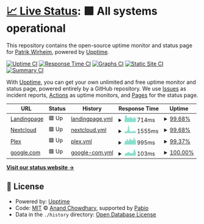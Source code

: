 # [📈 Live Status](https://qupen.github.io/wirmag-uptime): <!--live status--> **🟩 All systems operational**

This repository contains the open-source uptime monitor and status page for [Patrik Wirheim](https://qupen.github.io/wirmag-uptime), powered by [Upptime](https://github.com/upptime/upptime).

[![Uptime CI](https://github.com/qupen/wirmag-uptime/workflows/Uptime%20CI/badge.svg)](https://github.com/qupen/wirmag-uptime/actions?query=workflow%3A%22Uptime+CI%22)
[![Response Time CI](https://github.com/qupen/wirmag-uptime/workflows/Response%20Time%20CI/badge.svg)](https://github.com/qupen/wirmag-uptime/actions?query=workflow%3A%22Response+Time+CI%22)
[![Graphs CI](https://github.com/qupen/wirmag-uptime/workflows/Graphs%20CI/badge.svg)](https://github.com/qupen/wirmag-uptime/actions?query=workflow%3A%22Graphs+CI%22)
[![Static Site CI](https://github.com/qupen/wirmag-uptime/workflows/Static%20Site%20CI/badge.svg)](https://github.com/qupen/wirmag-uptime/actions?query=workflow%3A%22Static+Site+CI%22)
[![Summary CI](https://github.com/qupen/wirmag-uptime/workflows/Summary%20CI/badge.svg)](https://github.com/qupen/wirmag-uptime/actions?query=workflow%3A%22Summary+CI%22)

With [Upptime](https://upptime.js.org), you can get your own unlimited and free uptime monitor and status page, powered entirely by a GitHub repository. We use [Issues](https://github.com/qupen/wirmag-uptime/issues) as incident reports, [Actions](https://github.com/qupen/wirmag-uptime/actions) as uptime monitors, and [Pages](https://qupen.github.io/wirmag-uptime) for the status page.

<!--start: status pages-->
<!-- This summary is generated by Upptime (https://github.com/upptime/upptime) -->
<!-- Do not edit this manually, your changes will be overwritten -->
<!-- prettier-ignore -->
| URL | Status | History | Response Time | Uptime |
| --- | ------ | ------- | ------------- | ------ |
| <img alt="" src="https://icons.duckduckgo.com/ip3/wirmag.se.ico" height="13"> [Landingpage](https://wirmag.se) | 🟩 Up | [landingpage.yml](https://github.com/qupen/wirmag-uptime/commits/HEAD/history/landingpage.yml) | <details><summary><img alt="Response time graph" src="./graphs/landingpage/response-time-week.png" height="20"> 714ms</summary><br><a href="https://qupen.github.io/wirmag-uptime/history/landingpage"><img alt="Response time 714" src="https://img.shields.io/endpoint?url=https%3A%2F%2Fraw.githubusercontent.com%2Fqupen%2Fwirmag-uptime%2FHEAD%2Fapi%2Flandingpage%2Fresponse-time.json"></a><br><a href="https://qupen.github.io/wirmag-uptime/history/landingpage"><img alt="24-hour response time 754" src="https://img.shields.io/endpoint?url=https%3A%2F%2Fraw.githubusercontent.com%2Fqupen%2Fwirmag-uptime%2FHEAD%2Fapi%2Flandingpage%2Fresponse-time-day.json"></a><br><a href="https://qupen.github.io/wirmag-uptime/history/landingpage"><img alt="7-day response time 714" src="https://img.shields.io/endpoint?url=https%3A%2F%2Fraw.githubusercontent.com%2Fqupen%2Fwirmag-uptime%2FHEAD%2Fapi%2Flandingpage%2Fresponse-time-week.json"></a><br><a href="https://qupen.github.io/wirmag-uptime/history/landingpage"><img alt="30-day response time 714" src="https://img.shields.io/endpoint?url=https%3A%2F%2Fraw.githubusercontent.com%2Fqupen%2Fwirmag-uptime%2FHEAD%2Fapi%2Flandingpage%2Fresponse-time-month.json"></a><br><a href="https://qupen.github.io/wirmag-uptime/history/landingpage"><img alt="1-year response time 714" src="https://img.shields.io/endpoint?url=https%3A%2F%2Fraw.githubusercontent.com%2Fqupen%2Fwirmag-uptime%2FHEAD%2Fapi%2Flandingpage%2Fresponse-time-year.json"></a></details> | <details><summary><a href="https://qupen.github.io/wirmag-uptime/history/landingpage">99.68%</a></summary><a href="https://qupen.github.io/wirmag-uptime/history/landingpage"><img alt="All-time uptime 99.68%" src="https://img.shields.io/endpoint?url=https%3A%2F%2Fraw.githubusercontent.com%2Fqupen%2Fwirmag-uptime%2FHEAD%2Fapi%2Flandingpage%2Fuptime.json"></a><br><a href="https://qupen.github.io/wirmag-uptime/history/landingpage"><img alt="24-hour uptime 100.00%" src="https://img.shields.io/endpoint?url=https%3A%2F%2Fraw.githubusercontent.com%2Fqupen%2Fwirmag-uptime%2FHEAD%2Fapi%2Flandingpage%2Fuptime-day.json"></a><br><a href="https://qupen.github.io/wirmag-uptime/history/landingpage"><img alt="7-day uptime 99.68%" src="https://img.shields.io/endpoint?url=https%3A%2F%2Fraw.githubusercontent.com%2Fqupen%2Fwirmag-uptime%2FHEAD%2Fapi%2Flandingpage%2Fuptime-week.json"></a><br><a href="https://qupen.github.io/wirmag-uptime/history/landingpage"><img alt="30-day uptime 99.68%" src="https://img.shields.io/endpoint?url=https%3A%2F%2Fraw.githubusercontent.com%2Fqupen%2Fwirmag-uptime%2FHEAD%2Fapi%2Flandingpage%2Fuptime-month.json"></a><br><a href="https://qupen.github.io/wirmag-uptime/history/landingpage"><img alt="1-year uptime 99.68%" src="https://img.shields.io/endpoint?url=https%3A%2F%2Fraw.githubusercontent.com%2Fqupen%2Fwirmag-uptime%2FHEAD%2Fapi%2Flandingpage%2Fuptime-year.json"></a></details>
| <img alt="" src="https://icons.duckduckgo.com/ip3/cloud.wirmag.se.ico" height="13"> [Nextcloud](https://cloud.wirmag.se) | 🟩 Up | [nextcloud.yml](https://github.com/qupen/wirmag-uptime/commits/HEAD/history/nextcloud.yml) | <details><summary><img alt="Response time graph" src="./graphs/nextcloud/response-time-week.png" height="20"> 1555ms</summary><br><a href="https://qupen.github.io/wirmag-uptime/history/nextcloud"><img alt="Response time 1555" src="https://img.shields.io/endpoint?url=https%3A%2F%2Fraw.githubusercontent.com%2Fqupen%2Fwirmag-uptime%2FHEAD%2Fapi%2Fnextcloud%2Fresponse-time.json"></a><br><a href="https://qupen.github.io/wirmag-uptime/history/nextcloud"><img alt="24-hour response time 1382" src="https://img.shields.io/endpoint?url=https%3A%2F%2Fraw.githubusercontent.com%2Fqupen%2Fwirmag-uptime%2FHEAD%2Fapi%2Fnextcloud%2Fresponse-time-day.json"></a><br><a href="https://qupen.github.io/wirmag-uptime/history/nextcloud"><img alt="7-day response time 1555" src="https://img.shields.io/endpoint?url=https%3A%2F%2Fraw.githubusercontent.com%2Fqupen%2Fwirmag-uptime%2FHEAD%2Fapi%2Fnextcloud%2Fresponse-time-week.json"></a><br><a href="https://qupen.github.io/wirmag-uptime/history/nextcloud"><img alt="30-day response time 1555" src="https://img.shields.io/endpoint?url=https%3A%2F%2Fraw.githubusercontent.com%2Fqupen%2Fwirmag-uptime%2FHEAD%2Fapi%2Fnextcloud%2Fresponse-time-month.json"></a><br><a href="https://qupen.github.io/wirmag-uptime/history/nextcloud"><img alt="1-year response time 1555" src="https://img.shields.io/endpoint?url=https%3A%2F%2Fraw.githubusercontent.com%2Fqupen%2Fwirmag-uptime%2FHEAD%2Fapi%2Fnextcloud%2Fresponse-time-year.json"></a></details> | <details><summary><a href="https://qupen.github.io/wirmag-uptime/history/nextcloud">99.68%</a></summary><a href="https://qupen.github.io/wirmag-uptime/history/nextcloud"><img alt="All-time uptime 99.68%" src="https://img.shields.io/endpoint?url=https%3A%2F%2Fraw.githubusercontent.com%2Fqupen%2Fwirmag-uptime%2FHEAD%2Fapi%2Fnextcloud%2Fuptime.json"></a><br><a href="https://qupen.github.io/wirmag-uptime/history/nextcloud"><img alt="24-hour uptime 100.00%" src="https://img.shields.io/endpoint?url=https%3A%2F%2Fraw.githubusercontent.com%2Fqupen%2Fwirmag-uptime%2FHEAD%2Fapi%2Fnextcloud%2Fuptime-day.json"></a><br><a href="https://qupen.github.io/wirmag-uptime/history/nextcloud"><img alt="7-day uptime 99.68%" src="https://img.shields.io/endpoint?url=https%3A%2F%2Fraw.githubusercontent.com%2Fqupen%2Fwirmag-uptime%2FHEAD%2Fapi%2Fnextcloud%2Fuptime-week.json"></a><br><a href="https://qupen.github.io/wirmag-uptime/history/nextcloud"><img alt="30-day uptime 99.68%" src="https://img.shields.io/endpoint?url=https%3A%2F%2Fraw.githubusercontent.com%2Fqupen%2Fwirmag-uptime%2FHEAD%2Fapi%2Fnextcloud%2Fuptime-month.json"></a><br><a href="https://qupen.github.io/wirmag-uptime/history/nextcloud"><img alt="1-year uptime 99.68%" src="https://img.shields.io/endpoint?url=https%3A%2F%2Fraw.githubusercontent.com%2Fqupen%2Fwirmag-uptime%2FHEAD%2Fapi%2Fnextcloud%2Fuptime-year.json"></a></details>
| <img alt="" src="https://icons.duckduckgo.com/ip3/lel.wirmag.se.ico" height="13"> [Plex](https://lel.wirmag.se/web/index.html) | 🟩 Up | [plex.yml](https://github.com/qupen/wirmag-uptime/commits/HEAD/history/plex.yml) | <details><summary><img alt="Response time graph" src="./graphs/plex/response-time-week.png" height="20"> 995ms</summary><br><a href="https://qupen.github.io/wirmag-uptime/history/plex"><img alt="Response time 995" src="https://img.shields.io/endpoint?url=https%3A%2F%2Fraw.githubusercontent.com%2Fqupen%2Fwirmag-uptime%2FHEAD%2Fapi%2Fplex%2Fresponse-time.json"></a><br><a href="https://qupen.github.io/wirmag-uptime/history/plex"><img alt="24-hour response time 1317" src="https://img.shields.io/endpoint?url=https%3A%2F%2Fraw.githubusercontent.com%2Fqupen%2Fwirmag-uptime%2FHEAD%2Fapi%2Fplex%2Fresponse-time-day.json"></a><br><a href="https://qupen.github.io/wirmag-uptime/history/plex"><img alt="7-day response time 995" src="https://img.shields.io/endpoint?url=https%3A%2F%2Fraw.githubusercontent.com%2Fqupen%2Fwirmag-uptime%2FHEAD%2Fapi%2Fplex%2Fresponse-time-week.json"></a><br><a href="https://qupen.github.io/wirmag-uptime/history/plex"><img alt="30-day response time 995" src="https://img.shields.io/endpoint?url=https%3A%2F%2Fraw.githubusercontent.com%2Fqupen%2Fwirmag-uptime%2FHEAD%2Fapi%2Fplex%2Fresponse-time-month.json"></a><br><a href="https://qupen.github.io/wirmag-uptime/history/plex"><img alt="1-year response time 995" src="https://img.shields.io/endpoint?url=https%3A%2F%2Fraw.githubusercontent.com%2Fqupen%2Fwirmag-uptime%2FHEAD%2Fapi%2Fplex%2Fresponse-time-year.json"></a></details> | <details><summary><a href="https://qupen.github.io/wirmag-uptime/history/plex">99.37%</a></summary><a href="https://qupen.github.io/wirmag-uptime/history/plex"><img alt="All-time uptime 99.37%" src="https://img.shields.io/endpoint?url=https%3A%2F%2Fraw.githubusercontent.com%2Fqupen%2Fwirmag-uptime%2FHEAD%2Fapi%2Fplex%2Fuptime.json"></a><br><a href="https://qupen.github.io/wirmag-uptime/history/plex"><img alt="24-hour uptime 100.00%" src="https://img.shields.io/endpoint?url=https%3A%2F%2Fraw.githubusercontent.com%2Fqupen%2Fwirmag-uptime%2FHEAD%2Fapi%2Fplex%2Fuptime-day.json"></a><br><a href="https://qupen.github.io/wirmag-uptime/history/plex"><img alt="7-day uptime 99.37%" src="https://img.shields.io/endpoint?url=https%3A%2F%2Fraw.githubusercontent.com%2Fqupen%2Fwirmag-uptime%2FHEAD%2Fapi%2Fplex%2Fuptime-week.json"></a><br><a href="https://qupen.github.io/wirmag-uptime/history/plex"><img alt="30-day uptime 99.37%" src="https://img.shields.io/endpoint?url=https%3A%2F%2Fraw.githubusercontent.com%2Fqupen%2Fwirmag-uptime%2FHEAD%2Fapi%2Fplex%2Fuptime-month.json"></a><br><a href="https://qupen.github.io/wirmag-uptime/history/plex"><img alt="1-year uptime 99.37%" src="https://img.shields.io/endpoint?url=https%3A%2F%2Fraw.githubusercontent.com%2Fqupen%2Fwirmag-uptime%2FHEAD%2Fapi%2Fplex%2Fuptime-year.json"></a></details>
| <img alt="" src="https://icons.duckduckgo.com/ip3/www.google.com.ico" height="13"> [google.com](https://www.google.com/) | 🟩 Up | [google-com.yml](https://github.com/qupen/wirmag-uptime/commits/HEAD/history/google-com.yml) | <details><summary><img alt="Response time graph" src="./graphs/google-com/response-time-week.png" height="20"> 103ms</summary><br><a href="https://qupen.github.io/wirmag-uptime/history/google-com"><img alt="Response time 103" src="https://img.shields.io/endpoint?url=https%3A%2F%2Fraw.githubusercontent.com%2Fqupen%2Fwirmag-uptime%2FHEAD%2Fapi%2Fgoogle-com%2Fresponse-time.json"></a><br><a href="https://qupen.github.io/wirmag-uptime/history/google-com"><img alt="24-hour response time 84" src="https://img.shields.io/endpoint?url=https%3A%2F%2Fraw.githubusercontent.com%2Fqupen%2Fwirmag-uptime%2FHEAD%2Fapi%2Fgoogle-com%2Fresponse-time-day.json"></a><br><a href="https://qupen.github.io/wirmag-uptime/history/google-com"><img alt="7-day response time 103" src="https://img.shields.io/endpoint?url=https%3A%2F%2Fraw.githubusercontent.com%2Fqupen%2Fwirmag-uptime%2FHEAD%2Fapi%2Fgoogle-com%2Fresponse-time-week.json"></a><br><a href="https://qupen.github.io/wirmag-uptime/history/google-com"><img alt="30-day response time 103" src="https://img.shields.io/endpoint?url=https%3A%2F%2Fraw.githubusercontent.com%2Fqupen%2Fwirmag-uptime%2FHEAD%2Fapi%2Fgoogle-com%2Fresponse-time-month.json"></a><br><a href="https://qupen.github.io/wirmag-uptime/history/google-com"><img alt="1-year response time 103" src="https://img.shields.io/endpoint?url=https%3A%2F%2Fraw.githubusercontent.com%2Fqupen%2Fwirmag-uptime%2FHEAD%2Fapi%2Fgoogle-com%2Fresponse-time-year.json"></a></details> | <details><summary><a href="https://qupen.github.io/wirmag-uptime/history/google-com">100.00%</a></summary><a href="https://qupen.github.io/wirmag-uptime/history/google-com"><img alt="All-time uptime 100.00%" src="https://img.shields.io/endpoint?url=https%3A%2F%2Fraw.githubusercontent.com%2Fqupen%2Fwirmag-uptime%2FHEAD%2Fapi%2Fgoogle-com%2Fuptime.json"></a><br><a href="https://qupen.github.io/wirmag-uptime/history/google-com"><img alt="24-hour uptime 100.00%" src="https://img.shields.io/endpoint?url=https%3A%2F%2Fraw.githubusercontent.com%2Fqupen%2Fwirmag-uptime%2FHEAD%2Fapi%2Fgoogle-com%2Fuptime-day.json"></a><br><a href="https://qupen.github.io/wirmag-uptime/history/google-com"><img alt="7-day uptime 100.00%" src="https://img.shields.io/endpoint?url=https%3A%2F%2Fraw.githubusercontent.com%2Fqupen%2Fwirmag-uptime%2FHEAD%2Fapi%2Fgoogle-com%2Fuptime-week.json"></a><br><a href="https://qupen.github.io/wirmag-uptime/history/google-com"><img alt="30-day uptime 100.00%" src="https://img.shields.io/endpoint?url=https%3A%2F%2Fraw.githubusercontent.com%2Fqupen%2Fwirmag-uptime%2FHEAD%2Fapi%2Fgoogle-com%2Fuptime-month.json"></a><br><a href="https://qupen.github.io/wirmag-uptime/history/google-com"><img alt="1-year uptime 100.00%" src="https://img.shields.io/endpoint?url=https%3A%2F%2Fraw.githubusercontent.com%2Fqupen%2Fwirmag-uptime%2FHEAD%2Fapi%2Fgoogle-com%2Fuptime-year.json"></a></details>

<!--end: status pages-->

[**Visit our status website →**](https://qupen.github.io/wirmag-uptime)

## 📄 License

- Powered by: [Upptime](https://github.com/upptime/upptime)
- Code: [MIT](./LICENSE) © [Anand Chowdhary](https://anandchowdhary.com), supported by [Pabio](https://pabio.com)
- Data in the `./history` directory: [Open Database License](https://opendatacommons.org/licenses/odbl/1-0/)
